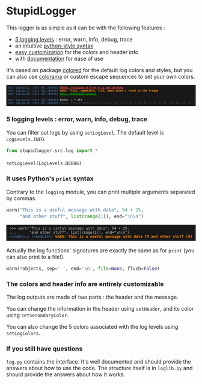 # StupidLogger

This logger is as simple as it can be with the following features :

- [5 logging levels](#one) : error, warn, info, debug, trace
- an intuitive [python-style syntax](#two)
- [easy customization](#three) for the colors and header info
- with [documentation](#four) for ease of use

It's based on package [colored](https://pypi.org/project/colored/) for the default log colors and styles, but you can also use [colorama](https://pypi.org/project/colorama/) or custom escape sequences to set your own colors.

![alt text](pictures/log_colors.png)

### 5 logging levels : error, warn, info, debug, trace<a name="one"></a>

You can filter out logs by using `setLogLevel`. The default level is `LogLevels.INFO`.

```python
from stupidlogger.src.log import *

setLogLevel(LogLevels.DEBUG)
```

### It uses Python's `print` syntax<a name="two"></a>

Contrary to the `logging` module, you can print multiple arguments separated by commas.

```python
warn("This is a useful message with data", 54 + 25,
     "and other stuff", list(range(1)), end="\n\n")
```
![alt text](pictures/warn_example.png)

Actually the log functions' signatures are exactly the same as for `print` (you can also print to a file!).

```python
warn(*objects, sep=' ', end='\n', file=None, flush=False)
```

### The colors and header info are entirely customizable<a name="three"></a>

The log outputs are made of two parts : the header and the message.

You can change the information in the header using `setHeader`, and its color using `setSecondaryColor`.

You can also change the 5 colors associated with the log levels using `setLogColors`.

### If you still have questions<a name="four"></a>

`log.py` contains the interface. It's well documented and should provide the answers about how to use the code. The structure itself is in `loglib.py` and should provide the answers about how it works.
